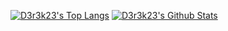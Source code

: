 [![D3r3k23's Top Langs](https://github-readme-stats.vercel.app/api/top-langs/?username=D3r3k23&count_private=true&title_color=ffffff&text_color=c9cacc&icon_color=2bbc8a&bg_color=1c1c20)](https://github.com/anuraghazra/github-readme-stats)
[![D3r3k23's Github Stats](https://github-readme-stats.vercel.app/api?username=D3r3k23&count_private=true)](https://github.com/anuraghazra/github-readme-stats)

